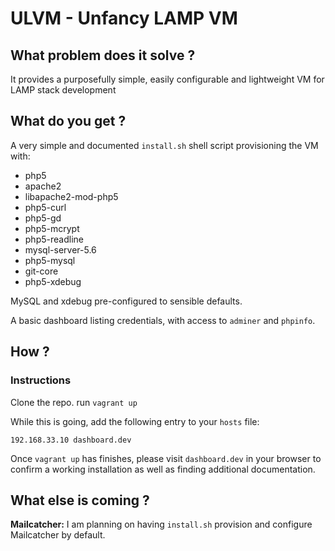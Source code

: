 # ULVM - Unfancy LAMP VM
## What problem does it solve ?
It provides a purposefully simple, easily configurable and lightweight VM for LAMP stack development
## What do you get ?
A very simple and documented `install.sh` shell script provisioning the VM with:
- php5
- apache2
- libapache2-mod-php5
- php5-curl
- php5-gd
- php5-mcrypt
- php5-readline
- mysql-server-5.6
- php5-mysql
- git-core
- php5-xdebug

MySQL and xdebug pre-configured to sensible defaults.

A basic dashboard listing credentials, with access to `adminer` and `phpinfo`.

## How ?
### Instructions
Clone the repo.
run `vagrant up`

While this is going, add the following entry to your `hosts` file:

```
192.168.33.10 dashboard.dev
```

Once `vagrant up` has finishes, please visit `dashboard.dev` in your browser to confirm a working installation as well as finding additional documentation.

## What else is coming ?

**Mailcatcher:** I am planning on having `install.sh` provision and configure Mailcatcher by default.

